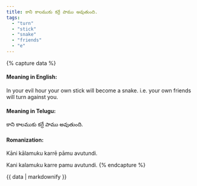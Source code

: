 ```yaml
---
title: కాని కాలముకు కర్రే పాము అవుతుంది.
tags:
  - "turn"
  - "stick"
  - "snake"
  - "friends"
  - "e"
---
```


{% capture data %}
#### Meaning in English:
In your evil hour your own stick will become a snake.
i.e. your own friends will turn against you.

#### Meaning in Telugu:
కాని కాలముకు కర్రే పాము అవుతుంది.

#### Romanization:
Kāni kālamuku karrē pāmu avutundi.

Kani kalamuku karre pamu avutundi.
{% endcapture %}

{{ data | markdownify }}

